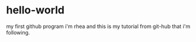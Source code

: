 # hello-world
my first github program
i'm rhea and this is my tutorial 
from git-hub that i'm following.
